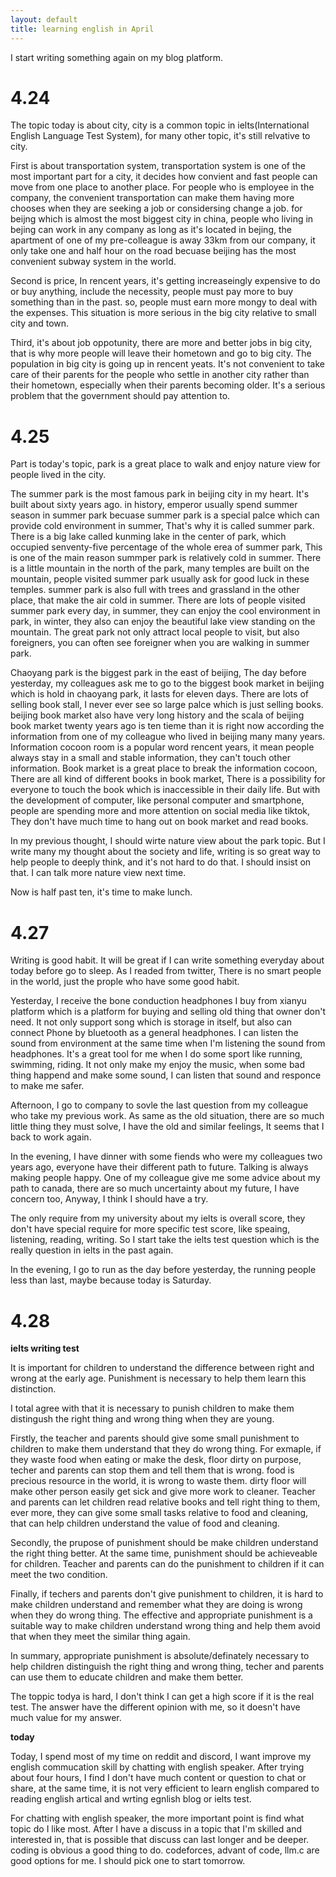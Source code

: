 ```yaml
---
layout: default
title: learning english in April
---
```


I start writing something again on my blog platform. 

# 4.24

The topic today is about city, city is a common topic in ielts(International English Language Test System), for many other topic, it's still relvative to city.

First is about transportation system, transportation system is one of the most important part for a city, it decides how convient and fast people can move from one place to another place. For people who is employee in the company, the convenient transportation can make them having more chooses when they are seeking a job or considersing change a job. for beijng which is almost the most biggest city in china, people who living in bejing can work in any company as long as it's located in bejing, the apartment of one of my pre-colleague is away 33km from our company, it only take one and half hour on the road becuase beijing has the most convenient subway system in the world.

Second is price, In rencent years, it's getting increaseingly expensive to do or buy anything, include the necessity, people must pay more to buy something than in the past. so, people must earn more mongy to deal with the expenses. This situation is more serious in the big city relative to small city and town.

Third, it's about job oppotunity, there are more and better jobs in big city, that is why more people will leave their hometown and go to big city. The population in big city is going up in rencent yeats. It's not convenient to take care of their parents for the people who settle in another city rather than their hometown, especially when their parents becoming older. It's a serious problem that the government should pay attention to.

# 4.25 

Part is today's topic, park is a great place to walk and enjoy nature view for people lived in the city.

The summer park is the most famous park in beijing city in my heart. It's built about sixty years ago. in history, emperor usually spend summer season in summer park becuase summer park is a special palce which can provide cold environment in summer, That's why it is called summer park. There is a big lake called kunming lake in the center of park, which occupied senventy-five percentage of the whole erea of summer park, This is one of the main reason summper park is relatively cold in summer. There is a little mountain in the north of the park, many temples are built on the mountain, people visited summer park usually ask for good luck in these temples. summer park is also full with trees and grassland in the other place, that make the air cold in summer. There are lots of people visited summer park every day, in summer, they can enjoy the cool environment in park, in winter, they also can enjoy the beautiful lake view standing on the mountain. The great park not only attract local people to visit, but also foreigners, you can often see foreigner when you are walking in summer park.

Chaoyang park is the biggest park in the east of beijing, The day before yesterday, my colleagues ask me to go to the biggest book market in beijing which is hold in chaoyang park, it lasts for eleven days. There are lots of selling book stall, I never ever see so large palce which is just selling books. beijing book market also have very long history and the scala of beijing book market twenty years ago is ten tieme than it is right now according the information from one of my colleague who lived in beijing many many years. Information cocoon room is a popular word rencent years, it mean people always stay in a small and stable information, they can't touch other information. Book market is a great place to break the information cocoon, There are all kind of different books in book market, There is a possibility for everyone to touch the book which is inaccessible in their daily life. But with the development of computer, like personal computer and smartphone, people are spending more and more attention on social media like tiktok, They don't have much time to hang out on book market and read books. 

In my previous thought, I should wirte nature view about the park topic. But I write many my thought about the society and life, writing is so great way to help people to deeply think, and it's not hard to do that. I should insist on that. I can talk more nature view next time. 

Now is half past ten, it's time to make lunch.

# 4.27

Writing is good habit. It will be great if I can write something everyday about today before go to sleep. As I readed from twitter, There is no smart people in the world, just the prople who have some good habit.

Yesterday, I receive the bone conduction headphones I buy from xianyu platform which is a platform for buying and selling old thing that owner don't need. It not only support song which is storage in itself, but also can connect Phone by bluetooth as a general headphones. I can listen the sound from environment at the same time when I'm listening the sound from headphones. It's a great tool for me when I do some sport like running, swimming, riding. It not only make my enjoy the music, when some bad thing happend and make some sound, I can listen that sound and responce to make me safer.

Afternoon, I go to company to sovle the last question from my colleague who take my previous work. As same as the old situation, there are so much little thing they must solve, I have the old and similar feelings, It seems that I back to work again.

In the evening, I have dinner with some fiends who were my colleagues two years ago, everyone have their different path to future. Talking is always making people happy.
One of my colleague give me some advice about my path to canada, there are so much uncertainty about my future, I have concern too, Anyway, I think I should have a try.

The only require from my university about my ielts is overall score, they don't have special require for more specific test score, like speaing, listening, reading, writing. So I start take the ielts test question which is the really question in ielts in the past again.

In the evening, I go to run as the day before yesterday, the running people less than last, maybe because today is Saturday.

# 4.28

**ielts writing test**

It is important for children to understand the difference between right and wrong at the early age. Punishment is necessary to help them learn this distinction.

I total agree with that it is necessary to punish children to make them distingush the right thing and wrong thing when they are young. 

Firstly, the teacher and parents should give some small punishment to children to make them understand that they do wrong thing. For exmaple, if they waste food when eating or make the desk, floor dirty on purpose, techer and parents can stop them and tell them that is wrong. food is precious resource in the world, it is wrong to waste them. dirty floor will make other person easily get sick and give more work to cleaner. Teacher and parents can let children read relative books and tell right thing to them, ever more, they can give some small tasks relative to food and cleaning, that can help children understand the value of food and cleaning.

Secondly, the prupose of punishment should be make children understand the right thing better. At the same time, punishment should be achieveable for children. Teacher and parents can do the punishment to children if it can meet the two condition.

Finally, if techers and parents don't give punishment to children, it is hard to make children understand and remember what they are doing is wrong when they do wrong thing. The effective and appropriate punishment is a suitable way to make children understand wrong thing and help them avoid that when they meet the similar thing again.

In summary, appropriate punishment is absolute/definately necessary to help children distinguish the right thing and wrong thing, techer and parents can use them to educate children and make them better.

The toppic todya is hard, I don't think I can get a high score if it is the real test. The answer have the different opinion with me, so it doesn't have much value for my answer.

**today**

Today, I spend most of my time on reddit and discord, I want improve my english commucation skill by chatting with english speaker. After trying about four hours, I find I don't have much content or question to chat or share, at the same time, it is not very efficient to learn english compared to reading english artical and wrting egnlish blog or ielts test.

For chatting with english speaker, the more important point is find what topic do I like most. After I have a discuss in a topic that I'm skilled and interested in, that is possible that discuss can last longer and be deeper. coding is obvious a good thing to do. codeforces, advant of code, llm.c are good options for me. I should pick one to start tomorrow.